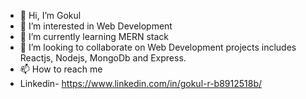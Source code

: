 - 👋 Hi, I’m Gokul 
- 👀 I’m interested in Web Development
- 🌱 I’m currently learning MERN stack
- 💞️ I’m looking to collaborate on Web Development projects includes Reactjs, Nodejs, MongoDb and Express.
- 📫 How to reach me 
- Linkedin- https://www.linkedin.com/in/gokul-r-b8912518b/

<!---
Gokul-Ravi25/Gokul-Ravi25 is a ✨ special ✨ repository because its `README.md` (this file) appears on your GitHub profile.
You can click the Preview link to take a look at your changes.
--->
